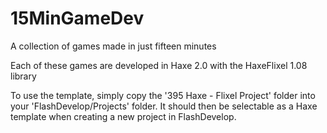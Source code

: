 15MinGameDev
============

A collection of games made in just fifteen minutes

Each of these games are developed in Haxe 2.0 with the HaxeFlixel 1.08 library

To use the template, simply copy the '395 Haxe - Flixel Project' folder into your 'FlashDevelop/Projects' folder. It should then be selectable as a Haxe template when creating a new project in FlashDevelop.